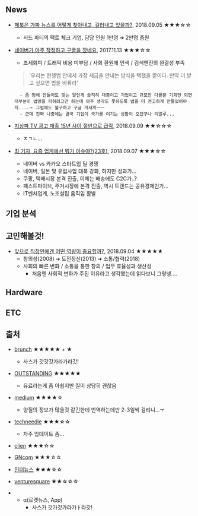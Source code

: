 ## News
- [페북은 가짜 뉴스를 어떻게 찾아내고, 걸러내고 있을까?](https://outstanding.kr/fakenews20180905/, "outstanding, 2018.09.11"), 2018.09.05 ★★★☆☆
    - 서드 파티의 팩트 체크 기업, 담당 인원 1만명 ➔ 2만명 증원
- [네이버가 아주 작정하고 구글을 깠네요](https://outstanding.kr/navergoogle20171113/, "outstanding, 2018.09.10"), 2017.11.13 ★★★☆☆
    - 조세회피 / 트래픽 비용 미부담 / 사회 환원에 인색 / 검색엔진의 완결성 부족
    > '우리는 현행법 안에서 가장 세금을 안내는 방식을 택했을 뿐이다. 만약 더 받고 싶으면 법을 바꿔라'

        - 좀 맘에 안들어도 맞는 말인게 솔직히 대중이고 기업이고 규모만 다를뿐 기회만 되면 대부분이 법망을 피하려고만 하는데 아주 생각도 못하도록 법을 더 견고하게 만들었어야지....ㅜ 그럼에도 불구하고 구글 개새끼ㅡㅡ
        - 근데 진짜 나중에는 결국 기업이 국가를 이기는 상황이 오겠구나 리얼루...
- [지상파 TV 광고 매출 15년 사이 절반으로 급락](https://brunch.co.kr/@ohsukwon/16, "brunch, 2018.09.11"), 2018.09.09 ★★☆☆☆
    - ㅈㄱㄴ...
- [최 기자, 요즘 업계에선 뭐가 이슈야?(23호)](https://outstanding.kr/tabloid21080907/, "outstanding, 2018.09.13"), 2018.09.07 ★★★☆☆
    - 네이버 vs 카카오 스타트업 딜 경쟁
    - 네이버, 일본 및 유럽사업 대폭 강화, 하지만 성과가...
    - 쿠팡, 택배시장 본격 진출, 이제는 배송에도 C2C가..?
    - 패스트파이브, 주거시장에 본격 진출, 역시 트렌드는 공유경제인가...
    - IT벤처업계, 노조설립 움직임 활발


## 기업 분석

## 고민해볼것!
- [앞으로 직장인에겐 어떤 역량이 중요할까?](https://outstanding.kr/softskill20180904/, "outstanding, 2018.09.10"), 2018.09.04 ★★★★★
    - 창의성(2008) ➔ 도전정신(2013) ➔ 소통/협력(2018)
    - 사회의 빠른 변화 / 소통을 통한 창의 / 업무 효율성과 생산성
        - 처음엔 사회적 변화가 주된 이유라고 생각했는데 읽다보니 그렇넹....


## Hardware

## ETC

## 출처
- [brunch](https://brunch.co.kr/@businessinsight/40) ★★★★★ + ★
    - 사스가 갓갓갓가라가라갓!
- [OUTSTANDING](https://outstanding.kr/category/best/) ★★★★★
    - 유료라는게 좀 아쉽지만 질이 상당히 괜찮음
- [medium](https://medium.com/topic/technology) ★★★★☆
    - 양질의 정보가 많을것 같긴한데 번역하는데만 2-3일씩 걸리니...ㅜ
- [techneedle](http://techneedle.com/) ★★★☆☆
    - 자주 업데이트 좀...
- [clien](https://www.clien.net/service/board/news) ★★★☆☆
- [GNcom](https://m.blog.naver.com/PostList.nhn?blogId=titi2010) ★★★☆☆
- [인더뉴스](https://m.post.naver.com/my.nhn?memberNo=1757993) ★★★☆☆
- [venturesquare](http://www.venturesquare.net/) ★★☆☆☆

- + α(로켓뉴스, App)
    - 사스가 갓가갓가라가ㅏ라갓!
